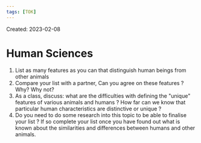 ```yaml
---
tags: [TOK] 
---
```

Created: 2023-02-08

# Human Sciences

1) List as many features as you can that distinguish human beings from other animals
2) Compare your list with a partner, Can you agree on these features ? Why? Why not?
3) As a class, discuss: what are the difficulties with defining the "unique" features of various animals and humans ? How far can we know that particular human characteristics  are distinctive or unique ?
4) Do you need to do some research into this topic to be able to finalise your list ? If so complete your list once you have found out what is known about the similarities and differences between humans and other animals.